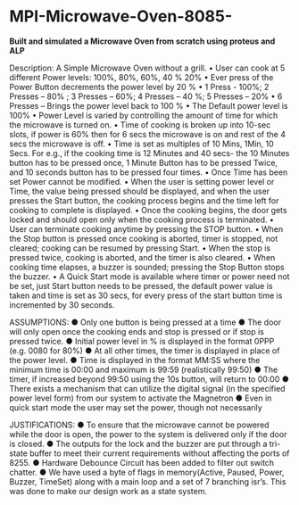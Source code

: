 # MPI-Microwave-Oven-8085-
**Built and simulated a Microwave Oven from scratch using proteus and ALP**


Description:
A Simple Microwave Oven without a grill.
• User can cook at 5 different Power levels: 100%, 80%, 60%, 40 % 20%
• Ever press of the Power Button decrements the power level by 20 %
• 1 Press - 100%; 2 Presses – 80% ; 3 Presses – 60%; 4 Presses – 40 %; 5 Presses – 20%
• 6 Presses – Brings the power level back to 100 %
• The Default power level is 100%
• Power Level is varied by controlling the amount of time for which the microwave is turned on.
• Time of cooking is broken up into 10-sec slots, if power is 60% then for 6 secs the microwave is on
and rest of the 4 secs the microwave is off.
• Time is set as multiples of 10 Mins, 1Min, 10 Secs. For e.g., if the cooking time is 12 Minutes and 40
secs- the 10 Minutes button has to be pressed once, 1 Minute Button has to be pressed Twice, and
10 seconds button has to be pressed four times.
• Once Time has been set Power cannot be modified.
• When the user is setting power level or Time, the value being pressed should be displayed, and
when the user presses the Start button, the cooking process begins and the time left for cooking to
complete is displayed.
• Once the cooking begins, the door gets locked and should open only when the cooking process is
terminated.
• User can terminate cooking anytime by pressing the STOP button.
• When the Stop button is pressed once cooking is aborted, timer is stopped, not cleared; cooking can
be resumed by pressing Start.
• When the stop is pressed twice, cooking is aborted, and the timer is also cleared.
• When cooking time elapses, a buzzer is sounded; pressing the Stop Button stops the buzzer.
• A Quick Start mode is available where timer or power need not be set, just Start button needs to be
pressed, the default power value is taken and time is set as 30 secs, for every press of the start
button time is incremented by 30 seconds.

ASSUMPTIONS:
● Only one button is being pressed at a time
● The door will only open once the cooking ends and stop is pressed or if stop is
pressed twice.
● Initial power level in % is displayed in the format 0PPP (e.g. 0080 for 80%)
● At all other times, the timer is displayed in place of the power level.
● Time is displayed in the format MM:SS where the minimum time is 00:00 and
maximum is 99:59 (realistically 99:50)
● The timer, if increased beyond 99:50 using the 10s button, will return to 00:00
● There exists a mechanism that can utilize the digital signal (in the specified
power level form) from our system to activate the Magnetron
● Even in quick start mode the user may set the power, though not necessarily

JUSTIFICATIONS:
● To ensure that the microwave cannot be powered while the door is open, the
power to the system is delivered only if the door is closed.
● The outputs for the lock and the buzzer are put through a tri-state buffer to meet
their current requirements without affecting the ports of 8255.
● Hardware Debounce Circuit has been added to filter out switch chatter.
● We have used a byte of flags in memory(Active, Paused, Power, Buzzer,
TimeSet) along with a main loop and a set of 7 branching isr’s. This was done
to make our design work as a state system.
